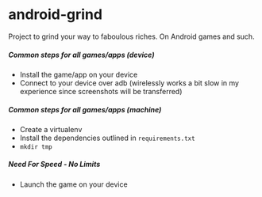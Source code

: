 # android-grind

Project to grind your way to faboulous riches. On Android games and such.

##### Common steps for all games/apps (device)
- Install the game/app on your device
- Connect to your device over adb (wirelessly works a bit slow in my experience since screenshots will be transferred)

##### Common steps for all games/apps (machine)
- Create a virtualenv
- Install the dependencies outlined in `requirements.txt`
- `mkdir tmp`

##### Need For Speed - No Limits
- Launch the game on your device